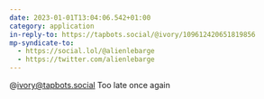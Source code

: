 ```yaml
---
date: 2023-01-01T13:04:06.542+01:00
category: application
in-reply-to: https://tapbots.social/@ivory/109612420651819856
mp-syndicate-to:
  - https://social.lol/@alienlebarge
  - https://twitter.com/alienlebarge
---
```

@ivory@tapbots.social Too late once again
